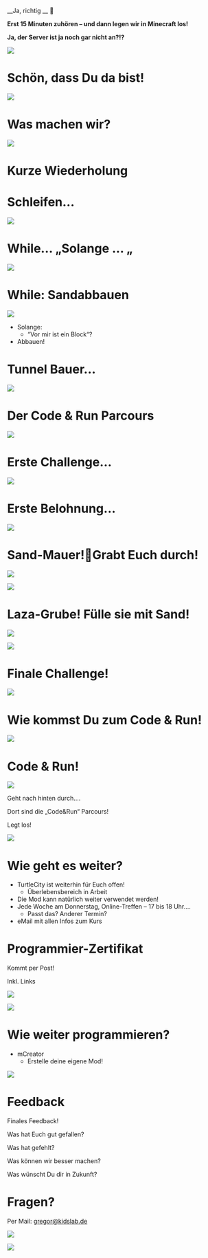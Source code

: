 __Ja\, richtig __  ____

__Erst 15 Minuten zuhören – und dann legen wir in Minecraft los\!__

__Ja\, der Server ist ja noch gar nicht an?\!?__

![](img/Programmieren%20in%20Minecraft%20-%20Level%2012%20-%20Code%20and%20Run_0.png)

# Schön, dass Du da bist!

![](img/Programmieren%20in%20Minecraft%20-%20Level%2012%20-%20Code%20and%20Run_1.png)

# Was machen wir?

![](img/Programmieren%20in%20Minecraft%20-%20Level%2012%20-%20Code%20and%20Run_2.png)

# Kurze Wiederholung

# Schleifen…

![](img/Programmieren%20in%20Minecraft%20-%20Level%2012%20-%20Code%20and%20Run_3.png)

# While… „Solange … „

![](img/Programmieren%20in%20Minecraft%20-%20Level%2012%20-%20Code%20and%20Run_4.png)

# While: Sandabbauen

![](img/Programmieren%20in%20Minecraft%20-%20Level%2012%20-%20Code%20and%20Run_5.png)



* Solange:
  * “Vor mir ist ein Block“?
* Abbauen\!


# Tunnel Bauer…

![](img/Programmieren%20in%20Minecraft%20-%20Level%2012%20-%20Code%20and%20Run_6.png)

# Der Code & Run Parcours

![](img/Programmieren%20in%20Minecraft%20-%20Level%2012%20-%20Code%20and%20Run_7.png)

# Erste Challenge…

![](img/Programmieren%20in%20Minecraft%20-%20Level%2012%20-%20Code%20and%20Run_8.png)

# Erste Belohnung…

![](img/Programmieren%20in%20Minecraft%20-%20Level%2012%20-%20Code%20and%20Run_9.png)

# Sand-Mauer!Grabt Euch durch!

![](img/Programmieren%20in%20Minecraft%20-%20Level%2012%20-%20Code%20and%20Run_10.png)

![](img/Programmieren%20in%20Minecraft%20-%20Level%2012%20-%20Code%20and%20Run_11.png)

# Laza-Grube! Fülle sie mit Sand!

![](img/Programmieren%20in%20Minecraft%20-%20Level%2012%20-%20Code%20and%20Run_12.png)

![](img/Programmieren%20in%20Minecraft%20-%20Level%2012%20-%20Code%20and%20Run_13.png)

# Finale Challenge!

![](img/Programmieren%20in%20Minecraft%20-%20Level%2012%20-%20Code%20and%20Run_14.png)

# Wie kommst Du zum Code & Run!

![](img/Programmieren%20in%20Minecraft%20-%20Level%2012%20-%20Code%20and%20Run_15.png)

# Code & Run!

![](img/Programmieren%20in%20Minecraft%20-%20Level%2012%20-%20Code%20and%20Run_16.png)

Geht nach hinten durch…\.

Dort sind die „Code&Run“ Parcours\!

Legt los\!

![](img/Programmieren%20in%20Minecraft%20-%20Level%2012%20-%20Code%20and%20Run_17.png)

# Wie geht es weiter?



* TurtleCity ist weiterhin für Euch offen\!
  * Überlebensbereich in Arbeit
* Die Mod kann natürlich weiter verwendet werden\!
* Jede Woche am Donnerstag\, Online\-Treffen – 17 bis 18 Uhr…\.
  * Passt das? Anderer Termin?
* eMail mit allen Infos zum Kurs


# Programmier-Zertifikat

Kommt per Post\!

Inkl\. Links

![](img/Programmieren%20in%20Minecraft%20-%20Level%2012%20-%20Code%20and%20Run_18.jpg)

![](img/Programmieren%20in%20Minecraft%20-%20Level%2012%20-%20Code%20and%20Run_19.png)

# Wie weiter programmieren?



* mCreator
  * Erstelle deine eigene Mod\!


![](img/Programmieren%20in%20Minecraft%20-%20Level%2012%20-%20Code%20and%20Run_20.png)

# Feedback

Finales Feedback\!

Was hat Euch gut gefallen?

Was hat gefehlt?

Was können wir besser machen?

Was wünscht Du dir in Zukunft?

# Fragen?

Per Mail: [gregor@kidslab\.de](mailto:gregor@kidslab.de)

![](img/Programmieren%20in%20Minecraft%20-%20Level%2012%20-%20Code%20and%20Run_21.png)

![](img/Programmieren%20in%20Minecraft%20-%20Level%2012%20-%20Code%20and%20Run_22.png)

